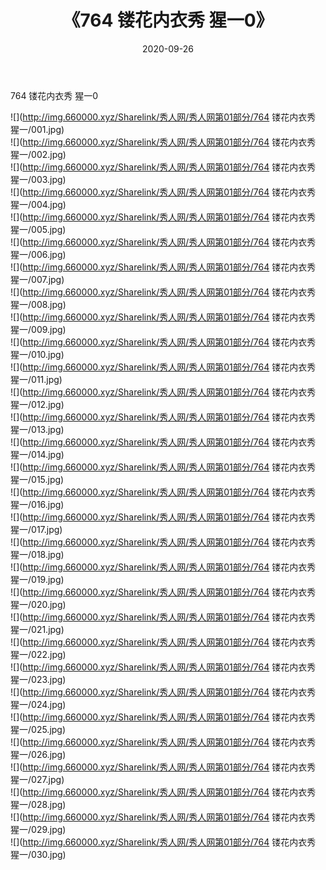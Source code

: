 ﻿---
layout: post
title:  《764 镂花内衣秀 猩一0》
date:   2020-09-26
img: http://img.660000.xyz/Sharelink/秀人网/秀人网第01部分/764 镂花内衣秀 猩一0/000.jpg
categories: [美女, 清纯, 唯美]
---

764 镂花内衣秀 猩一0

  ![](http://img.660000.xyz/Sharelink/秀人网/秀人网第01部分/764 镂花内衣秀 猩一/001.jpg) <br> ![](http://img.660000.xyz/Sharelink/秀人网/秀人网第01部分/764 镂花内衣秀 猩一/002.jpg) <br> ![](http://img.660000.xyz/Sharelink/秀人网/秀人网第01部分/764 镂花内衣秀 猩一/003.jpg) <br> ![](http://img.660000.xyz/Sharelink/秀人网/秀人网第01部分/764 镂花内衣秀 猩一/004.jpg) <br> ![](http://img.660000.xyz/Sharelink/秀人网/秀人网第01部分/764 镂花内衣秀 猩一/005.jpg) <br> ![](http://img.660000.xyz/Sharelink/秀人网/秀人网第01部分/764 镂花内衣秀 猩一/006.jpg) <br> ![](http://img.660000.xyz/Sharelink/秀人网/秀人网第01部分/764 镂花内衣秀 猩一/007.jpg) <br> ![](http://img.660000.xyz/Sharelink/秀人网/秀人网第01部分/764 镂花内衣秀 猩一/008.jpg) <br> ![](http://img.660000.xyz/Sharelink/秀人网/秀人网第01部分/764 镂花内衣秀 猩一/009.jpg) <br> ![](http://img.660000.xyz/Sharelink/秀人网/秀人网第01部分/764 镂花内衣秀 猩一/010.jpg) <br> ![](http://img.660000.xyz/Sharelink/秀人网/秀人网第01部分/764 镂花内衣秀 猩一/011.jpg) <br> ![](http://img.660000.xyz/Sharelink/秀人网/秀人网第01部分/764 镂花内衣秀 猩一/012.jpg) <br> ![](http://img.660000.xyz/Sharelink/秀人网/秀人网第01部分/764 镂花内衣秀 猩一/013.jpg) <br> ![](http://img.660000.xyz/Sharelink/秀人网/秀人网第01部分/764 镂花内衣秀 猩一/014.jpg) <br> ![](http://img.660000.xyz/Sharelink/秀人网/秀人网第01部分/764 镂花内衣秀 猩一/015.jpg) <br> ![](http://img.660000.xyz/Sharelink/秀人网/秀人网第01部分/764 镂花内衣秀 猩一/016.jpg) <br> ![](http://img.660000.xyz/Sharelink/秀人网/秀人网第01部分/764 镂花内衣秀 猩一/017.jpg) <br> ![](http://img.660000.xyz/Sharelink/秀人网/秀人网第01部分/764 镂花内衣秀 猩一/018.jpg) <br> ![](http://img.660000.xyz/Sharelink/秀人网/秀人网第01部分/764 镂花内衣秀 猩一/019.jpg) <br> ![](http://img.660000.xyz/Sharelink/秀人网/秀人网第01部分/764 镂花内衣秀 猩一/020.jpg) <br> ![](http://img.660000.xyz/Sharelink/秀人网/秀人网第01部分/764 镂花内衣秀 猩一/021.jpg) <br> ![](http://img.660000.xyz/Sharelink/秀人网/秀人网第01部分/764 镂花内衣秀 猩一/022.jpg) <br> ![](http://img.660000.xyz/Sharelink/秀人网/秀人网第01部分/764 镂花内衣秀 猩一/023.jpg) <br> ![](http://img.660000.xyz/Sharelink/秀人网/秀人网第01部分/764 镂花内衣秀 猩一/024.jpg) <br> ![](http://img.660000.xyz/Sharelink/秀人网/秀人网第01部分/764 镂花内衣秀 猩一/025.jpg) <br> ![](http://img.660000.xyz/Sharelink/秀人网/秀人网第01部分/764 镂花内衣秀 猩一/026.jpg) <br> ![](http://img.660000.xyz/Sharelink/秀人网/秀人网第01部分/764 镂花内衣秀 猩一/027.jpg) <br> ![](http://img.660000.xyz/Sharelink/秀人网/秀人网第01部分/764 镂花内衣秀 猩一/028.jpg) <br> ![](http://img.660000.xyz/Sharelink/秀人网/秀人网第01部分/764 镂花内衣秀 猩一/029.jpg) <br> ![](http://img.660000.xyz/Sharelink/秀人网/秀人网第01部分/764 镂花内衣秀 猩一/030.jpg) <br>